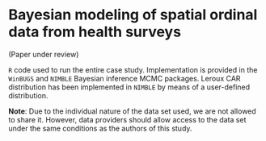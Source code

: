 # Bayesian modeling of spatial ordinal data from health surveys

(Paper under review)

`R` code used to run the entire case study. Implementation is provided in the `WinBUGS` and `NIMBLE` Bayesian inference MCMC packages. Leroux CAR distribution has been implemented in `NIMBLE` by means of a user-defined distribution.

**Note**: Due to the individual nature of the data set used, we are not allowed to share it. However, data providers should allow access to the data set under the same conditions as the authors of this study.
